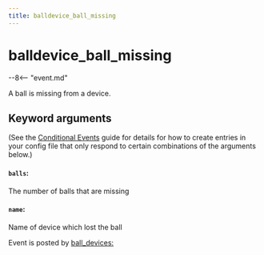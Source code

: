 ```yaml
---
title: balldevice_ball_missing
---
```


# balldevice_ball_missing


--8<-- "event.md"

A ball is missing from a device.

## Keyword arguments

(See the [Conditional Events](overview/conditional.md)
guide for details for how to create entries in your config file that
only respond to certain combinations of the arguments below.)

#### `balls`:

The number of balls that are missing

#### `name`:

Name of device which lost the ball

Event is posted by [ball_devices:](../config/ball_devices.md)
